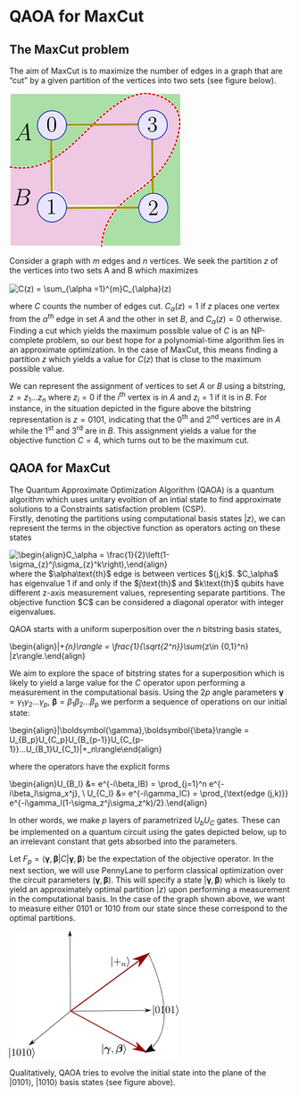 # QAOA for MaxCut

## The MaxCut problem 

The aim of MaxCut is to maximize the number of edges in a graph that are “cut” by a given partition of the vertices into two sets (see figure below).

![maximum cut example](./images/qaoa_maxcut_partition.png)

Consider a graph with $m$ edges and $n$ vertices. We seek the partition $z$ of the vertices into two sets A and B which maximizes

<img src="https://bit.ly/3t14dq5" align="center" border="0" alt="C(z) = \sum_{\alpha =1}^{m}C_{\alpha}(z)" width="126" height="47" />

where $C$ counts the number of edges cut. $C_\alpha(z)=1$ if $z$ places one vertex from the
$\alpha^\text{th}$ edge in set $A$ and the other in set $B$, and $C_\alpha(z)=0$ otherwise.
Finding a cut which yields the maximum possible value of $C$ is an NP-complete problem, so our best hope for a
polynomial-time algorithm lies in an approximate optimization.
In the case of MaxCut, this means finding a partition $z$ which
yields a value for $C(z)$ that is close to the maximum possible value.

We can represent the assignment of vertices to set $A$ or $B$ using a bitstring,
$z=z_1...z_n$ where $z_i=0$ if the $i^\text{th}$ vertex is in $A$ and
$z_i = 1$ if it is in $B$. For instance,
in the situation depicted in the figure above the bitstring representation is $z=0101\text{,}$
indicating that the $0^{\text{th}}$ and $2^{\text{nd}}$ vertices are in $A$
while the $1^{\text{st}}$ and $3^{\text{rd}}$ are in
$B$. This assignment yields a value for the objective function
$C=4$, which turns out to be the maximum cut.

## QAOA for MaxCut

The Quantum Approximate Optimization Algorithm (QAOA) is a quantum algorithm which uses unitary evoltion of an intial state to find approximate solutions to a Constraints satisfaction problem (CSP).<br>
Firstly, denoting the partitions using computational basis states $|z\rangle$, we can represent the terms in the
objective function as operators acting on these states

<img src="https://bit.ly/2MByHhj" align="center" border="0" alt="\begin{align}C_\alpha = \frac{1}{2}\left(1-\sigma_{z}^j\sigma_{z}^k\right),\end{align}" width="143" height="36" />
where the $\alpha\text{th}$ edge is between vertices $(j,k)$.
$C_\alpha$ has eigenvalue 1 if and only if the $j\text{th}$ and $k\text{th}$
qubits have different z-axis measurement values, representing separate partitions.
The objective function $C$ can be considered a diagonal operator with integer eigenvalues.

QAOA starts with a uniform superposition over the $n$ bitstring basis states,

\begin{align}|+_{n}\rangle = \frac{1}{\sqrt{2^n}}\sum_{z\in \{0,1\}^n} |z\rangle.\end{align}


We aim to explore the space of bitstring states for a superposition which is likely to yield a
large value for the $C$ operator upon performing a measurement in the computational basis.
Using the $2p$ angle parameters
$\boldsymbol{\gamma} = \gamma_1\gamma_2...\gamma_p$, $\boldsymbol{\beta} = \beta_1\beta_2...\beta_p$
we perform a sequence of operations on our initial state:

\begin{align}|\boldsymbol{\gamma},\boldsymbol{\beta}\rangle = U_{B_p}U_{C_p}U_{B_{p-1}}U_{C_{p-1}}...U_{B_1}U_{C_1}|+_n\rangle\end{align}

where the operators have the explicit forms

\begin{align}U_{B_l} &= e^{-i\beta_lB} = \prod_{j=1}^n e^{-i\beta_l\sigma_x^j}, \\
  U_{C_l} &= e^{-i\gamma_lC} = \prod_{\text{edge (j,k)}} e^{-i\gamma_l(1-\sigma_z^j\sigma_z^k)/2}.\end{align}

In other words, we make $p$ layers of parametrized $U_bU_C$ gates.
These can be implemented on a quantum circuit using the gates depicted below, up to an irrelevant constant
that gets absorbed into the parameters.

Let $F_p = \langle \boldsymbol{\gamma},
\boldsymbol{\beta} | C | \boldsymbol{\gamma},\boldsymbol{\beta} \rangle$ be the expectation of the objective operator.
In the next section, we will use PennyLane to perform classical optimization
over the circuit parameters $(\boldsymbol{\gamma}, \boldsymbol{\beta})$.
This will specify a state $|\boldsymbol{\gamma},\boldsymbol{\beta}\rangle$ which is
likely to yield an approximately optimal partition $|z\rangle$ upon performing a measurement in the
computational basis.
In the case of the graph shown above, we want to measure either 0101 or 1010 from our state since these correspond to
the optimal partitions.

![QAOA optimal state](./images/qaoa_optimal_state.png)

Qualitatively, QAOA tries to evolve the initial state into the plane of the
$|0101\rangle$, $|1010\rangle$ basis states (see figure above).

